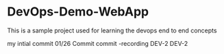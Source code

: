 # DevOps-Demo-WebApp
This is a sample project used for learning the devops end to end concepts

my intial commit 01/26
Commit
commit -recording
DEV-2
DEV-2
